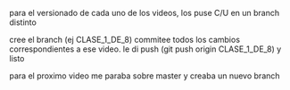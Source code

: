 para el versionado de cada uno de los videos, los puse C/U en un branch distinto

cree el branch (ej CLASE_1_DE_8)
commitee todos los cambios correspondientes a ese video. 
le di push (git push origin CLASE_1_DE_8) 
y listo 

para el proximo video me paraba sobre master y creaba un nuevo branch
